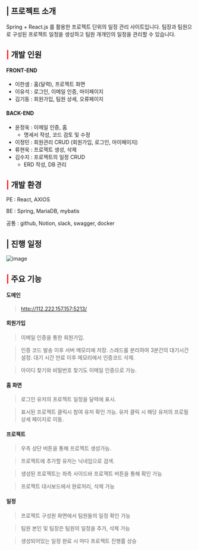 ## | 프로젝트 소개

Spring + React.js 를 활용한 프로젝트 단위의 일정 관리 사이트입니다.
팀장과 팀원으로 구성된 프로젝트 일정을 생성하고 팀원 개개인의 일정을 관리할 수 있습니다.

## <font color="#ff0000">|</font> 개발 인원

#### FRONT-END
- 이한샘 : 홈(달력), 프로젝트 화면
- 이유석 : 로그인, 이메일 인증, 마이페이지
- 김기동 : 회원가입, 팀원 상세, 오류페이지

#### BACK-END
- 윤정욱 : 이메일 인증, 홈
	- 명세서 작성, 코드 검토 및 수정
- 이정민 : 회원관리 CRUD (회원가입, 로그인, 마이페이지)
- 류현욱 : 프로젝트 생성, 삭제
- 김수지 : 프로젝트의 일정 CRUD
	- ERD 작성, DB 관리
## <font color="#ff0000">|</font> 개발 환경

PE : React, AXIOS

BE : Spring, MariaDB, mybatis

공통 : github, Notion, slack, swagger, docker

## | 진행 일정
![image](https://github.com/user-attachments/assets/fc43ad98-45b6-415f-8a3e-264ed5a7ee9c)


## <font color="#ff0000">|</font> 주요 기능

#### 도메인
> http://112.222.157.157:5213/

#### 회원가입
> 이메일 인증을 통한 회원가입. 

> 인증 코드 발송 이후 서버 메모리에 저장. 스레드를 분리하여 3분간의 대기시간 설정. 대기 시간 만료 이후 메모리에서 인증코드 삭제.

> 아이디 찾기와 비밀번호 찾기도 이메일 인증으로 가능.

#### 홈 화면
> 로그인 유저의 프로젝트 일정을 달력에 표시.

> 표시된 프로젝트 클릭시 참여 유저 확인 가능. 유저 클릭 시 해당 유저의 프로필 상세 페이지로 이동.

#### 프로젝트
> 우측 상단 버튼을 통해 프로젝트 생성가능.

> 프로젝트에 추가할 유저는 닉네임으로 검색.

> 생성된 프로젝트는 좌측 사이드바 프로젝트 버튼을 통해 확인 가능

> 프로젝트 대시보드에서 완료처리, 삭제 가능

#### 일정
> 프로젝트 구성원 화면에서 팀원들의 일정 확인 가능

> 팀원 본인 및 팀장은 팀원의 일정을 추가, 삭제 가능

> 생성되어있는 일정 완료 시 마다 프로젝트 진행률 상승
